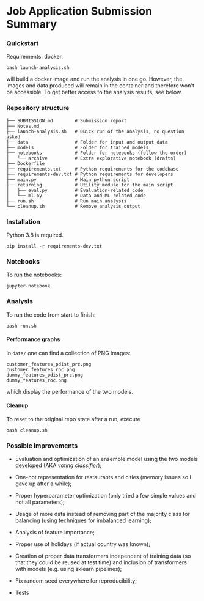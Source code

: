 # Job Application Submission Summary

### Quickstart

Requirements: docker.

```
bash launch-analysis.sh
```
will build a docker image and run the analysis in one go.
However, the images and data produced will remain in the
container and therefore won't be accessible.
To get better access to the analysis results, see below.

### Repository structure

```
├── SUBMISSION.md        # Submission report
├── Notes.md
├── launch-analysis.sh   # Quick run of the analysis, no question asked
├── data                 # Folder for input and output data
├── models               # Folder for trained models
├── notebooks            # Folder for notebooks (follow the order)
│   └── archive          # Extra explorative notebook (drafts)
├── Dockerfile
├── requirements.txt     # Python requirements for the codebase
├── requirements-dev.txt # Python requirements for developers
├── main.py              # Main python script
├── returning            # Utility module for the main script
│   ├── eval.py          # Evaluation-related code
│   └── ml.py            # Data and ML related code
├── run.sh               # Run main analysis
└── cleanup.sh           # Remove analysis output
```

### Installation

Python 3.8 is required.

```
pip install -r requirements-dev.txt
```

### Notebooks

To run the notebooks:

```
jupyter-notebook
```

### Analysis

To run the code from start to finish:
```
bash run.sh
```
#### Performance graphs

In `data/` one can find a collection of PNG images:
```
customer_features_pdist_prc.png
customer_features_roc.png
dummy_features_pdist_prc.png
dummy_features_roc.png
```
which display the performance of the two models.

#### Cleanup

To reset to the original repo state after a run, execute

```
bash cleanup.sh
```

### Possible improvements

- Evaluation and optimization of an ensemble model using
  the two models developed
  (AKA *voting classifier*);

- One-hot representation for restaurants and cities
  (memory issues so I gave up after a while);

- Proper hyperparameter optimization
  (only tried a few simple values and not all parameters);
- Usage of more data instead of removing part of
  the majority class for balancing (using techniques
  for imbalanced learning);

- Analysis of feature importance;

- Proper use of holidays
  (if actual country was known);

- Creation of proper data transformers independent of
  training data (so that they could be reused at test time)
  and inclusion of transformers with models (e.g. using 
  sklearn pipelines);

- Fix random seed everywhere for reproducibility;

- Tests
